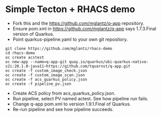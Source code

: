 # Simple Tecton + RHACS demo

* Fork this and the https://github.com/mglantz/q-app repository.
* Ensure pom.xml in https://github.com/mglantz/q-app says 1.7.3.Final version of Quarkus.
* Point quarkus-pipeline.yaml to your own git repository.
```
git clone https://github.com/mglantz/rhacs-demo
cd rhacs-demo
oc create acstest
oc new-app --name=q-app-git quay.io/quarkus/ubi-quarkus-native-s2i:20.1.0-java11~https://github.com/tqvarnst/q-app.git
oc create -f custom_image_check.json
oc create -f custom_image_scan.json
oc create -f acs_quarkus_policy.json
oc create -f pipeline_pv.json
```
* Create ACS policy from acs_quarkus_policy.json.
* Run pipeline, select PV named actest. See how pipeline run fails.
* Change q-app pom.xml to version 1.9.1.Final of Quarkus.
* Re-run pipeline and see how pipeline succeeds.
